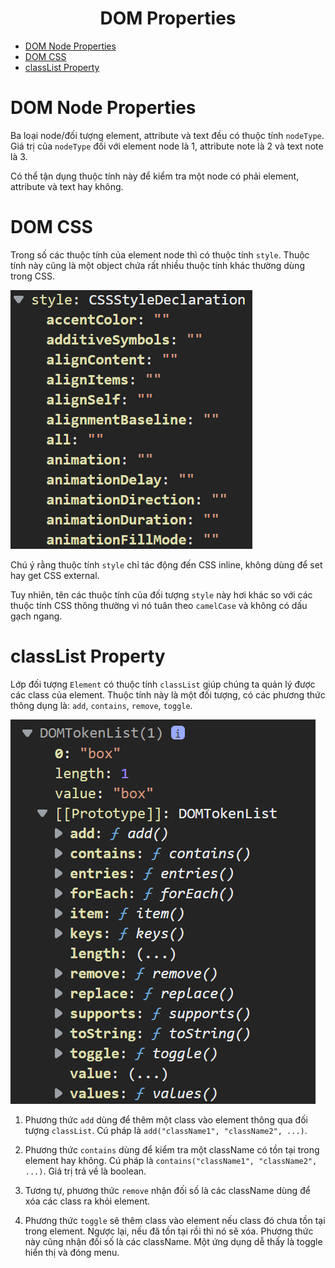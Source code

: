 <link rel='stylesheet' href='../../main.css'>

<div class="title">
    <center><h1 class="bigtitle">DOM Properties</h1></center>
</div>

- [DOM Node Properties](#dom-node-properties)
- [DOM CSS](#dom-css)
- [classList Property](#classlist-property)

# DOM Node Properties

Ba loại node/đối tượng element, attribute và text đều có thuộc tính `nodeType`. Giá trị của `nodeType` đối với element node là 1, attribute note là 2 và text note là 3.

Có thể tận dụng thuộc tính này để kiểm tra một node có phải element, attribute và text hay không.

# DOM CSS

Trong số các thuộc tính của element node thì có thuộc tính `style`. Thuộc tính này cũng là một object chứa rất nhiều thuộc tính khác thường dùng trong CSS.

<img src = "dom3.png">

Chú ý rằng thuộc tính `style` chỉ tác động đến CSS inline, không dùng để set hay get CSS external.

Tuy nhiên, tên các thuộc tính của đối tượng `style` này hơi khác so với các thuộc tính CSS thông thường vì nó tuân theo `camelCase` và không có dấu gạch ngang.

# classList Property

Lớp đối tượng `Element` có thuộc tính `classList` giúp chúng ta quản lý được các class của element. Thuộc tính này là một đối tượng, có các phương thức thông dụng là: `add`, `contains`, `remove`, `toggle`.

<img src = "dom4.png">

1. Phương thức `add` dùng để thêm một class vào element thông qua đối tượng `classList`. Cú pháp là `add("className1", "className2", ...)`.

2. Phương thức `contains` dùng để kiểm tra một className có tồn tại trong element hay không. Cú pháp là `contains("className1", "className2", ...)`. Giá trị trả về là boolean.

3. Tương tự, phương thức `remove` nhận đối số là các className dùng để xóa các class ra khỏi element.

4. Phương thức `toggle` sẽ thêm class vào element nếu class đó chưa tồn tại trong element. Ngược lại, nếu đã tồn tại rồi thì nó sẽ xóa. Phương thức này cũng nhận đối số là các className. Một ứng dụng dễ thấy là toggle hiển thị và đóng menu.
